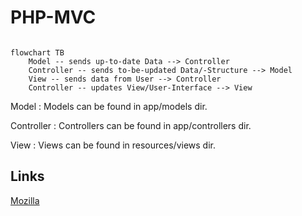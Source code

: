 # PHP-MVC

```mermaid

flowchart TB
    Model -- sends up-to-date Data --> Controller
    Controller -- sends to-be-updated Data/-Structure --> Model
    View -- sends data from User --> Controller
    Controller -- updates View/User-Interface --> View 

```

Model
: Models can be found in app/models dir.

Controller
: Controllers can be found in app/controllers dir.

View
: Views can be found in resources/views dir.

## Links

[Mozilla](https://developer.mozilla.org/en-US/docs/Glossary/MVC)
